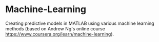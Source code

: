 # Machine-Learning

Creating predictive models in MATLAB using various machine learning methods (based on Andrew Ng's online course https://www.coursera.org/learn/machine-learning).

